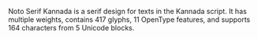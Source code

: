 Noto Serif Kannada is a serif design for texts in the Kannada script. It has multiple weights, contains 417 glyphs, 11 OpenType features, and supports 164 characters from 5 Unicode blocks.
